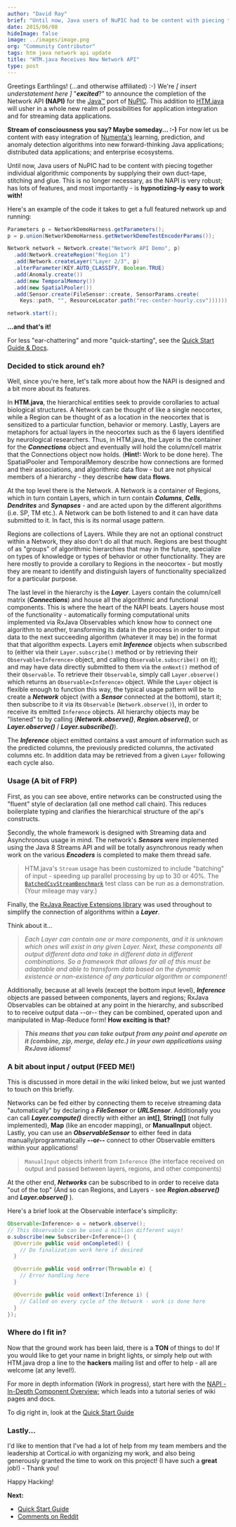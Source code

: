 ```yaml
---
author: "David Ray"
brief: "Until now, Java users of NuPIC had to be content with piecing together individual algorithmic components by supplying their own duct-tape, stitching and glue. This is no longer necessary, as the NAPI is very robust; has lots of"
date: 2015/06/08
hideImage: false
image: ../images/image.png
org: "Community Contributor"
tags: htm java network api update
title: "HTM.java Receives New Network API"
type: post
---
```


Greetings Earthlings! (...and otherwise affiliated) :-) We're
_[ insert understatement here ]_ "_**excited**_?" to announce the completion of
the Network API **(NAPI)** for the
[Java™](http://www.oracle.com/technetwork/java/javase/overview/java8-2100321.html)
port of [NuPIC](https://github.com/numenta/nupic). This addition to
[HTM.java](https://github.com/numenta/htm.java) will usher in a whole new realm
of possibilities for application integration and for streaming data
applications.

**Stream of consciousness you say? Maybe someday... :-)** For now let us be
content with easy integration of [Numenta's](https://numenta.com) learning,
prediction, and anomaly detection algorithms into new forward-thinking Java
applications; distributed data applications; and enterprise ecosystems.

Until now, Java users of NuPIC had to be content with piecing together
individual algorithmic components by supplying their own duct-tape, stitching
and glue. This is no longer necessary, as the NAPI is very robust; has lots of
features, and most importantly - is **hypnotizing-ly easy to work with!**

Here's an example of the code it takes to get a full featured network up and
running:

```java
Parameters p = NetworkDemoHarness.getParameters();
p = p.union(NetworkDemoHarness.getNetworkDemoTestEncoderParams());

Network network = Network.create("Network API Demo", p)
  .add(Network.createRegion("Region 1")
  .add(Network.createLayer("Layer 2/3", p)
  .alterParameter(KEY.AUTO_CLASSIFY, Boolean.TRUE)
  .add(Anomaly.create())
  .add(new TemporalMemory())
  .add(new SpatialPooler())
  .add(Sensor.create(FileSensor::create, SensorParams.create(
    Keys::path, "", ResourceLocator.path("rec-center-hourly.csv"))))));

network.start();
```

**...and that's it!**  

For less "ear-chattering" and more "quick-starting", see the
[Quick Start Guide & Docs](https://github.com/numenta/htm.java/wiki/NAPI-Quick-Start-Guide).


### Decided to stick around eh?

Well, since you're here, let's talk more about how the NAPI is designed and a
bit more about its features.

In **HTM.java**, the hierarchical entities seek to provide corollaries to actual
biological structures. A Network can be thought of like a single neocortex,
while a Region can be thought of as a location in the neocortex that is
sensitized to a particular function, behavior or memory. Lastly, Layers are
metaphors for actual layers in the neocortex such as the 6 layers identified by
neurological researchers. Thus, in HTM.java, the Layer is the container for the
_**Connections**_ object and eventually will hold the column/cell matrix that
the Connections object now holds. (**Hint!:** Work to be done here). The
SpatialPooler and TemporalMemory describe how connections are formed and their
associations, and algorithmic data flow - but are not physical members of a
hierarchy - they describe **how** data **flows**.

At the top level there is the Network. A Network is a container of Regions,
which in turn contain Layers, which in turn contain _**Columns**_, _**Cells**_,
_**Dendrites**_ and _**Synapses**_ - and are acted upon by the different
algorithms (i.e. SP, TM etc.). A Network can be both listened to and it can have
data submitted to it. In fact, this is its normal usage pattern.

Regions are collections of Layers. While they are not an optional construct
within a Network, they also don't do all that much. Regions are best thought of
as "groups" of algorithmic hierarchies that may in the future, specialize on
types of knowledge or types of behavior or other functionality. They are here
mostly to provide a corollary to Regions in the neocortex - but mostly they are
meant to identify and distinguish layers of functionality specialized for a
particular purpose.

The last level in the hierarchy is the _**Layer**_. Layers contain the
column/cell matrix (_**Connections**_) and house all the algorithmic and
functional components. This is where the heart of the NAPI beats. Layers house
most of the functionality - automatically forming computational units
implemented via RxJava Observables which know how to connect one algorithm to
another, transforming its data in the process in order to input data to the next
succeeding algorithm (whatever it may be) in the format that that algorithm
expects. Layers emit _**Inference**_ objects when subscribed to (either via
their `Layer.subscribe()` method or by retrieving their `Observable<Inference>`
object, and calling `Observable.subscribe()` on it); and may have data directly
submitted to them via the `onNext()` method of their `Observable`. To retrieve
their `Observable`, simply call `Layer.observe()` which returns an
`Observable<Inference>` object. While the `Layer` object is flexible enough to
function this way, the typical usage pattern will be to create a _**Network**_
object (with a _**Sensor**_ connected at the bottom), start it; then subscribe
to it via its `Observable` (`Network.observe()`), in order to receive its
emitted `Inference` objects. All hierarchy objects may be "listened" to by
calling (_**Network.observe()**_, _**Region.observe()**_, or
_**Layer.observe()**_ / _**Layer.subscribe()**_).

The _**Inference**_ object emitted contains a vast amount of information such as
the predicted columns, the previously predicted columns, the activated columns
etc. In addition data may be retrieved from a given `Layer` following each cycle
also.


### Usage (A bit of FRP)

First, as you can see above, entire networks can be constructed using the
"fluent" style of declaration (all one method call chain). This reduces
boilerplate typing and clarifies the hierarchical structure of the api's
constructs.

Secondly, the whole framework is designed with Streaming data and Asynchronous
usage in mind. The network's _**Sensors**_ were implemented using the Java 8
Streams API and will be totally asynchronous ready when work on the various
_**Encoders**_ is completed to make them thread safe.

> HTM.java's `Stream` usage has been customized to include "batching" of input -
> speeding up parallel processing by up to 30 or 40%. The
> [`BatchedCsvStreamBenchmark`](https://github.com/numenta/htm.java/blob/master/src/test/java/org/numenta/nupic/network/sensor/BatchedCsvStreamBenchmark.java)
> test class can be run as a demonstration. (Your mileage may vary.)

Finally, the
[RxJava Reactive Extensions library](http://reactivex.io/documentation/observable.html)
was used throughout to simplify the connection of algorithms within
a _**Layer**_.

Think about it...

> _Each Layer can contain one or more components, and it is unknown which ones
> will exist in any given Layer. Next, these components all output different
> data and take in different data in different combinations. So a framework that
> allows for all of this must be adaptable and able to transform data based on
> the dynamic existence or non-existence of any particular algorithm
> or component!_

Additionally, because at all levels (except the bottom input level),
_**Inference**_ objects are passed between components, layers and regions;
RxJava Observables can be obtained at any point in the hierarchy, and subscribed
to to receive output data --or-- they can be combined, operated upon and
manipulated in Map-Reduce form! **How exciting is that?**

> _**This means that you can take output from any point and operate on it
> (combine, zip, merge, delay etc.) in your own applications using RxJava
> idioms!**_


### A bit about input / output (FEED ME!)

This is discussed in more detail in the wiki linked below, but we just wanted to
touch on this briefly.

Networks can be fed either by connecting them to receive streaming data
"automatically" by declaring a _**FileSensor**_ or _**URLSensor**_. Additionally
you can call _**Layer.compute()**_ directly with either an **int[]**,
**String[]** (not fully implemented), **Map** (like an encoder mapping), or
**ManualInput** object. Lastly, you can use an _**ObservableSensor**_ to either
feed in data manually/programmatically **--or--** connect to other Observable
emitters within your applications!

> `ManualInput` objects inherit from `Inference` (the interface received on
> output and passed between layers, regions, and other components)

At the other end, _**Networks**_ can be subscribed to in order to receive data
"out of the top" (And so can Regions, and Layers - see _**Region.observe()**_
and _**Layer.observe()**_ ).

Here's a brief look at the Observable interface's simplicity:

```java
Observable<Inference> o = network.observe();
// This Observable can be used a million different ways!
o.subscribe(new Subscriber<Inference>() {
  @Override public void onCompleted() {
    // Do finalization work here if desired
  }

  @Override public void onError(Throwable e) {
    // Error handling here
  }

  @Override public void onNext(Inference i) {
    // Called on every cycle of the Network - work is done here
  }
});
```


### Where do I fit in?

Now that the ground work has been laid, there is a **TON** of things to do! If
you would like to get your name in bright lights, or simply help out with
HTM.java drop a line to the **hackers** mailing list and offer to help - all are
welcome (at any level!).

For more in depth information (Work in progress), start here with the
[NAPI - In-Depth Component Overview](https://github.com/numenta/htm.java/wiki/NAPI-In-Depth-Component-Overview);
which leads into a tutorial series of wiki pages and docs.

To dig right in, look at the [Quick Start
Guide](https://github.com/numenta/htm.java/wiki/NAPI-Quick-Start-Guide)

### Lastly...

I'd like to mention that I've had a lot of help from my team members and the
leadership at Cortical.io with organizing my work, and also being generously
granted the time to work on this project! (I have such a **great** job!) - Thank
you!

Happy Hacking!

**Next:**

* [Quick Start Guide](https://github.com/numenta/htm.java/wiki/NAPI-Quick-Start-Guide)
* [Comments on Reddit](http://www.reddit.com/r/MachineLearning/comments/392kao/htmjava_receives_new_network_api/)
